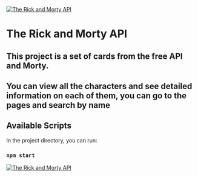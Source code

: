 [![The Rick and Morty API](https://external-preview.redd.it/nQsty4LavKwrq-bAY88l_2L4VSjIRa0-mv3ARAvTsIQ.jpg?width=640&crop=smart&auto=webp&s=81bd963ce8735d3b13d87d1153a746cbbad132a5)](https://rickandmortyapi.com)

# The Rick and Morty API
## This project is a set of cards from the free API  and Morty.
## You can view all the characters and see detailed information on each of them, you can go to the pages and search by name

## Available Scripts

In the project directory, you can run:

### `npm start`

[![The Rick and Morty API](./gif/1.gif)](https://rickandmortyapi.com)

